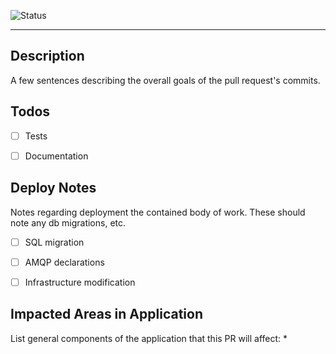 ![Status](https://img.shields.io/badge/status-in%20development-orange.svg)
<!--![Status](https://img.shields.io/badge/status-hold-red.svg)-->
<!--![Status](https://img.shields.io/badge/status-ready-green.svg)-->
----------------------------------------------------------------------------

## Description
A few sentences describing the overall goals of the pull request's commits.


## Todos
- [ ] Tests
- [ ] Documentation


## Deploy Notes
Notes regarding deployment the contained body of work.
These should note any db migrations, etc.

- [ ] SQL migration
- [ ] AMQP declarations
- [ ] Infrastructure modification


## Impacted Areas in Application
List general components of the application that this PR will affect:
* 
